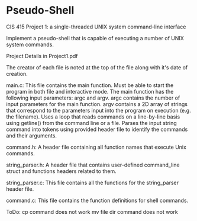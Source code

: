 # Pseudo-Shell
CIS 415 Project 1: a single-threaded UNIX system command-line interface

Implement a pseudo-shell that is capable of executing a number of UNIX system commands. 

Project Details in Project1.pdf

The creator of each file is noted at the top of the file along with it's date of creation.

main.c: This file contains the main function.
   Must be able to start the program in both file and interactive mode.
   The main function has the following input parameters: argc and argv.
      argc contains the number of input parameters for the main function.
      argv contains a 2D array of strings that correspond to the parameters input into the program on execution (e.g. the filename).
   Uses a loop that reads commands on a line-by-line basis using getline() from the command line or a file.
   Parses the input string command into tokens using provided header file to identify the commands and their arguments.
   
command.h: A header file containing all function names that execute Unix commands.

string_parser.h: A header file that contains user-defined command_line struct and functions headers related to them.

string_parser.c: This file contains all the functions for the string_parser header file.

command.c: This file contains the function definitions for shell commands.

ToDo:
cp command does not work
mv file dir command does not work
